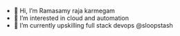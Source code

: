 - 👋 Hi, I’m Ramasamy raja karmegam
- 👀 I’m interested in cloud and automation
- 🌱 I’m currently upskilling full stack devops @sloopstash


<!---
ramasa-raja/ramasa-raja is a ✨ special ✨ repository because its `README.md` (this file) appears on your GitHub profile.
You can click the Preview link to take a look at your changes.
--->
